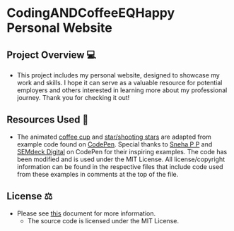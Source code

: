 # CodingANDCoffeeEQHappy Personal Website

## Project Overview 💻
- This project includes my personal website, designed to showcase my work and skills. I hope it can serve as a valuable resource for potential employers and others interested in learning more about my professional journey. Thank you for checking it out!

## Resources Used 📃
- The animated [coffee cup](https://codepen.io/Sneha_P_P/pen/LXWWox) and [star/shooting stars](https://codepen.io/semdeck/pen/abQBwKN) are adapted from example code found on [CodePen](https://codepen.io/). Special thanks to [Sneha P P](https://codepen.io/Sneha_P_P) and [SEMdeck Digital](https://codepen.io/semdeck) on CodePen for their inspiring examples. The code has been modified and is used under the MIT License. All license/copyright information can be found in the respective files that include code used from these examples in comments at the top of the file.

## License ⚖️
- Please see [this](https://github.com/CodingANDCoffeeEQHappy/CodingANDCoffeeEQHappy.github.io/blob/main/LICENSE) document for more information.
    - The source code is licensed under the MIT License.